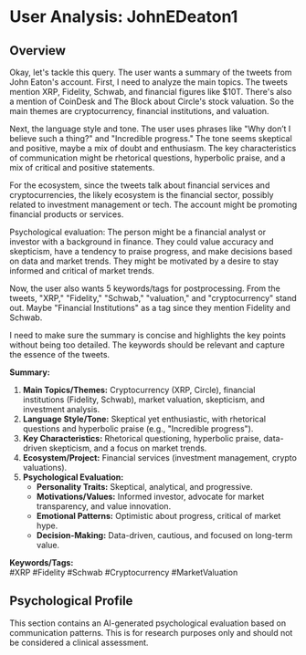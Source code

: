 # User Analysis: JohnEDeaton1

## Overview

<think>
Okay, let's tackle this query. The user wants a summary of the tweets from John Eaton's account. First, I need to analyze the main topics. The tweets mention XRP, Fidelity, Schwab, and financial figures like $10T. There's also a mention of CoinDesk and The Block about Circle's stock valuation. So the main themes are cryptocurrency, financial institutions, and valuation.

Next, the language style and tone. The user uses phrases like "Why don’t I believe such a thing?" and "Incredible progress." The tone seems skeptical and positive, maybe a mix of doubt and enthusiasm. The key characteristics of communication might be rhetorical questions, hyperbolic praise, and a mix of critical and positive statements.

For the ecosystem, since the tweets talk about financial services and cryptocurrencies, the likely ecosystem is the financial sector, possibly related to investment management or tech. The account might be promoting financial products or services.

Psychological evaluation: The person might be a financial analyst or investor with a background in finance. They could value accuracy and skepticism, have a tendency to praise progress, and make decisions based on data and market trends. They might be motivated by a desire to stay informed and critical of market trends.

Now, the user also wants 5 keywords/tags for postprocessing. From the tweets, "XRP," "Fidelity," "Schwab," "valuation," and "cryptocurrency" stand out. Maybe "Financial Institutions" as a tag since they mention Fidelity and Schwab.

I need to make sure the summary is concise and highlights the key points without being too detailed. The keywords should be relevant and capture the essence of the tweets.
</think>

**Summary:**  
1. **Main Topics/Themes:** Cryptocurrency (XRP, Circle), financial institutions (Fidelity, Schwab), market valuation, skepticism, and investment analysis.  
2. **Language Style/Tone:** Skeptical yet enthusiastic, with rhetorical questions and hyperbolic praise (e.g., "Incredible progress").  
3. **Key Characteristics:** Rhetorical questioning, hyperbolic praise, data-driven skepticism, and a focus on market trends.  
4. **Ecosystem/Project:** Financial services (investment management, crypto valuations).  
5. **Psychological Evaluation:**  
   - **Personality Traits:** Skeptical, analytical, and progressive.  
   - **Motivations/Values:** Informed investor, advocate for market transparency, and value innovation.  
   - **Emotional Patterns:** Optimistic about progress, critical of market hype.  
   - **Decision-Making:** Data-driven, cautious, and focused on long-term value.  

**Keywords/Tags:**  
#XRP #Fidelity #Schwab #Cryptocurrency #MarketValuation

## Psychological Profile

This section contains an AI-generated psychological evaluation based on communication patterns. This is for research purposes only and should not be considered a clinical assessment.